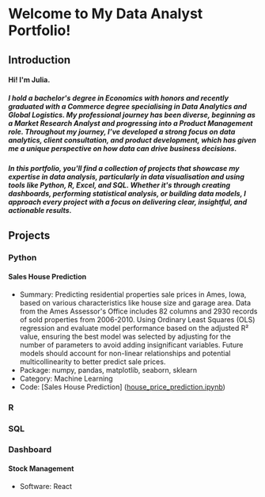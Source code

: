 # Welcome to My Data Analyst Portfolio!

## Introduction
#### Hi! I'm Julia. 
##### I hold a bachelor's degree in Economics with honors and recently graduated with a Commerce degree specialising in Data Analytics and Global Logistics. My professional journey has been diverse, beginning as a Market Research Analyst and progressing into a Product Management role. Throughout my journey, I’ve developed a strong focus on data analytics, client consultation, and product development, which has given me a unique perspective on how data can drive business decisions.
##### In this portfolio, you'll find a collection of projects that showcase my expertise in data analysis, particularly in data visualisation and using tools like Python, R, Excel, and SQL. Whether it's through creating dashboards, performing statistical analysis, or building data models, I approach every project with a focus on delivering clear, insightful, and actionable results.

## Projects
### Python
#### Sales House Prediction
- Summary: Predicting residential properties sale prices in Ames, Iowa, based on various characteristics like house size and garage area. Data from the Ames Assessor's Office includes 82 columns and 2930 records of sold properties from 2006-2010. Using Ordinary Least Squares (OLS) regression and evaluate model performance based on the adjusted R² value, ensuring the best model was selected by adjusting for the number of parameters to avoid adding insignificant variables. Future models should account for non-linear relationships and potential multicollinearity to better predict sale prices.
- Package: numpy, pandas, matplotlib, seaborn, sklearn
- Category: Machine Learning
- Code: [Sales House Prediction] ([house_price_prediction.ipynb](https://github.com/cjtos/Python/blob/4e54f574fc32f2848729918703e8d7017b2ce000/house_price_prediction.ipynb)) 

### R

### SQL

### Dashboard
#### Stock Management
- Software: React
